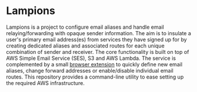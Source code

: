 # Lampions

Lampions is a project to configure email aliases and handle email
relaying/forwarding with opaque sender information.
The aim is to insulate a user's primary email address(es) from services they
have signed up for by creating dedicated aliases and associated routes for each
unique combination of sender and receiver.
The core functionality is built on top of AWS Simple Email Service (SES), S3
and AWS Lambda.
The service is complemented by a small [browser extension] to quickly define
new email aliases, change forward addresses or enable/disable individual email
routes.
This repository provides a command-line utility to ease setting up the required
AWS infrastructure.

[browser extension]: https://github.com/lampions/lampions-webext
